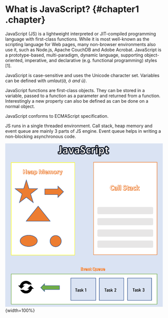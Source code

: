 # What is JavaScript? {#chapter1 .chapter}

JavaScript (JS) is a lightweight interpreted or JIT-compiled programming language with first-class functions. While it is most well-known as the scripting language for Web pages, many non-browser environments also use it, such as Node.js, Apache CouchDB and Adobe Acrobat. JavaScript is a prototype-based, multi-paradigm, dynamic language, supporting object-oriented, imperative, and declarative (e.g. functional programming) styles [1].

JavaScript is case-sensitive and uses the Unicode character set. Variables can be defined with *umlaut(ä, ö and ü)*.

JavaScript functions are first-class objects. They can be stored in a variable, passed to a function as a parameter and returned from a function. Interestingly a new property can also be defined as can be done on a normal object.

JavaScript conforms to ECMAScript specification.

JS runs in a single threaded environment. Call stack, heap memory and event queue are mainly 3 parts of JS engine. Event queue helps in writing a non-blocking asynchronous code.

![Figure 1: How JavaScript works?](images/HowJSWorks_2.png){width=100%}

